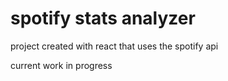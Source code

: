 # spotify stats analyzer

project created with react that uses the spotify api


current work in progress
